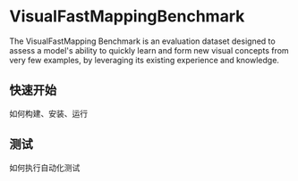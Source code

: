 VisualFastMappingBenchmark
===
The VisualFastMapping Benchmark is an evaluation dataset designed to assess a model's ability to quickly learn and form new visual concepts from very few examples, by leveraging its existing experience and knowledge.

快速开始
---
如何构建、安装、运行

测试
---
如何执行自动化测试


[changelog]: http://icode.baidu.com/repos/baidu_temp/acgbenchmark/vlmvisualicl/blob/master:CHANGELOG.md
